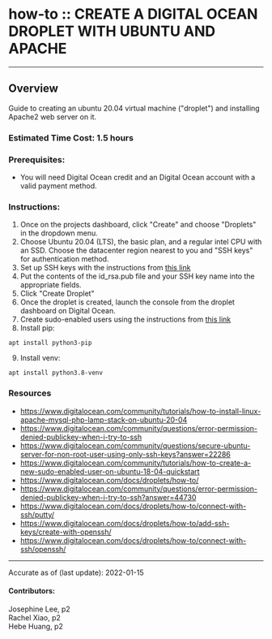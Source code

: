 # how-to :: CREATE A DIGITAL OCEAN DROPLET WITH UBUNTU AND APACHE
---
## Overview
Guide to creating an ubuntu 20.04 virtual machine ("droplet") and installing Apache2 web server on it.

### Estimated Time Cost: 1.5 hours

### Prerequisites:

- You will need Digital Ocean credit and an Digital Ocean account with a valid payment method.

### Instructions: 

1. Once on the projects dashboard, click "Create" and choose "Droplets" in the dropdown menu.
2. Choose Ubuntu 20.04 (LTS), the basic plan, and a regular intel CPU with an SSD. Choose the datacenter region nearest to you and "SSH keys" for authentication method.
3. Set up SSH keys with the instructions from [this link](https://docs.github.com/en/authentication/connecting-to-github-with-ssh/checking-for-existing-ssh-keys)
4. Put the contents of the id_rsa.pub file and your SSH key name into the appropriate fields.
5. Click "Create Droplet"
6. Once the droplet is created, launch the console from the droplet dashboard on Digital Ocean.
7. Create sudo-enabled users using the instructions from [this link](https://www.digitalocean.com/community/tutorials/how-to-create-a-new-sudo-enabled-user-on-ubuntu-18-04-quickstart)
8. Install pip: 
```
apt install python3-pip
```
9. Install venv: 
```
apt install python3.8-venv
```



### Resources
* https://www.digitalocean.com/community/tutorials/how-to-install-linux-apache-mysql-php-lamp-stack-on-ubuntu-20-04
* https://www.digitalocean.com/community/questions/error-permission-denied-publickey-when-i-try-to-ssh
* https://www.digitalocean.com/community/questions/secure-ubuntu-server-for-non-root-user-using-only-ssh-keys?answer=22286
* https://www.digitalocean.com/community/tutorials/how-to-create-a-new-sudo-enabled-user-on-ubuntu-18-04-quickstart
* https://www.digitalocean.com/docs/droplets/how-to/
* https://www.digitalocean.com/community/questions/error-permission-denied-publickey-when-i-try-to-ssh?answer=44730
* https://www.digitalocean.com/docs/droplets/how-to/connect-with-ssh/putty/
* https://www.digitalocean.com/docs/droplets/how-to/add-ssh-keys/create-with-openssh/
* https://www.digitalocean.com/docs/droplets/how-to/connect-with-ssh/openssh/


---

Accurate as of (last update): 2022-01-15

#### Contributors:  
Josephine Lee, p2  
Rachel Xiao, p2  
Hebe Huang, p2  
